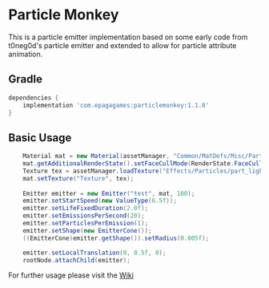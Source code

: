 # Particle Monkey
This is a particle emitter implementation based on some early code from t0neg0d's particle emitter and extended to allow for particle attribute animation. 


**Gradle**
-
``` groovy
dependencies {
    implementation 'com.epagagames:particlemonkey:1.1.0'
}
```

**Basic Usage**
-
``` java
    Material mat = new Material(assetManager, "Common/MatDefs/Misc/Particle.j3md");
    mat.getAdditionalRenderState().setFaceCullMode(RenderState.FaceCullMode.Off);
    Texture tex = assetManager.loadTexture("Effects/Particles/part_light.png");
    mat.setTexture("Texture", tex);
    
    Emitter emitter = new Emitter("test", mat, 100);
    emitter.setStartSpeed(new ValueType(6.5f));
    emitter.setLifeFixedDuration(2.0f);
    emitter.setEmissionsPerSecond(20);
    emitter.setParticlesPerEmission(1);
    emitter.setShape(new EmitterCone());
    ((EmitterCone)emitter.getShape()).setRadius(0.005f);

    emitter.setLocalTranslation(0, 0.5f, 0);
    rootNode.attachChild(emitter);
```

For further usage please visit the [Wiki](https://github.com/Jeddic/particlemonkey/wiki)
